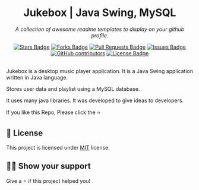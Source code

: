 <h1 align="center">Jukebox | Java Swing, MySQL</h1>
<p align="center"><i>A collection of awesome readme templates to display on your github profile.</i></p>
<div align="center">
  <a href="https://github.com/mustafakbaser/Java-Jukebox/stargazers"><img src="https://img.shields.io/github/stars/mustafakbaser/Java-Jukebox" alt="Stars Badge"/></a>
<a href="https://github.com/mustafakbaser/Java-Jukebox/network/members"><img src="https://img.shields.io/github/forks/mustafakbaser/Java-Jukebox" alt="Forks Badge"/></a>
<a href="https://github.com/mustafakbaser/Java-Jukebox/pulls"><img src="https://img.shields.io/github/issues-pr/mustafakbaser/Java-Jukebox" alt="Pull Requests Badge"/></a>
<a href="https://github.com/mustafakbaser/Java-Jukebox/issues"><img src="https://img.shields.io/github/issues/mustafakbaser/Java-Jukebox" alt="Issues Badge"/></a>
<a href="https://github.com/mustafakbaser/Java-Jukebox/graphs/contributors"><img alt="GitHub contributors" src="https://img.shields.io/github/contributors/mustafakbaser/Java-Jukebox?color=2b9348"></a>
<a href="https://github.com/mustafakbaser/Java-Jukebox/blob/master/LICENSE"><img src="https://img.shields.io/github/license/mustafakbaser/Java-Jukebox?color=2b9348" alt="License Badge"/></a>
</div>
<br>

Jukebox is a desktop music player application. It is a Java Swing application written in Java language. 

Stores user data and playlist using a MySQL database.

It uses many java libraries. It was developed to give ideas to developers.

If you like this Repo, Please click the :star:


## :pencil: License

This project is licensed under [MIT](https://opensource.org/licenses/MIT) license.

## :man_astronaut: Show your support

Give a ⭐️ if this project helped you!
